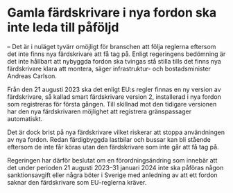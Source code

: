 # Gamla färdskrivare i nya fordon ska inte leda till påföljd

– Det är i nuläget tyvärr omöjligt för branschen att följa reglerna eftersom det inte finns nya färdskrivare att få tag på. Enligt regeringens bedömning är det inte hållbart att nybyggda fordon ska tvingas stå stilla tills det finns nya färdskrivare klara att montera, säger infrastruktur\- och bostadsminister Andreas Carlson.

Från den 21 augusti 2023 ska det enligt EU:s regler finnas en ny version av färdskrivare, så kallad smart färdskrivare version 2, installerad i nya fordon som registreras för första gången. Till skillnad mot den tidigare versionen har den nya färdskrivaren möjlighet att registrera gränspassager automatiskt.

Det är dock brist på nya färdskrivare vilket riskerar att stoppa användningen av nya fordon. Redan färdigbyggda lastbilar och bussar kan bli stående eftersom de inte får köras utan den färdskrivare som inte går att få tag på.

Regeringen har därför beslutat om en förordningsändring som innebär att det under perioden 21 augusti 2023–31 januari 2024 inte ska påföras någon sanktionsavgift eller några böter i Sverige med anledning av att ett fordon saknar den färdskrivare som EU\-reglerna kräver.
